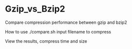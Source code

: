 # Gzip_vs_Bzip2
Compare compression performance between gzip and bzip2


How to use
./compare.sh
input filename to compress

View the results, compress time and size
